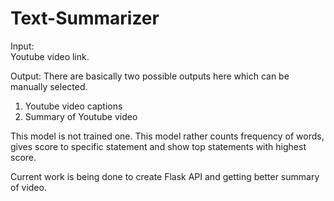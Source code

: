 # Text-Summarizer

Input: <br>
Youtube video link.

Output:
There are basically two possible outputs here which can be manually selected.
1. Youtube video captions
2. Summary of Youtube video

This model is not trained one. This model rather counts frequency of words, gives score to specific statement and show top statements with highest score.

Current work is being done to create Flask API and getting better summary of video.
